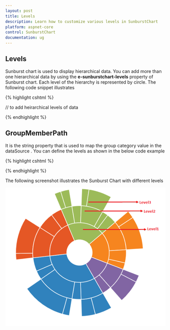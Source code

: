 ```yaml
---
layout: post
title: Levels
description: Learn how to customize various levels in SunburstChart
platform: aspnet-core
control: SunburstChart
documentation: ug
---
```


## Levels

Sunburst chart is used to display hierarchical data. You can add more than one hierarchical data by using the **e-sunburstchart-levels** property of Sunburst chart. Each level of the hierarchy is represented by circle.
The following code snippet illustrates 

{% highlight cshtml %}

<ej-sunburstchart id="SunburstChart" >
  <e-sunburstchart-levels>
               // to add heirarchical levels of data
            </e-sunburstchart-levels>
<ej-sunburstchart>

{% endhighlight %}

## GroupMemberPath

It is the string property that is used to map the group category value in the dataSource .
You can define the levels as shown in the below code example

{% highlight cshtml %}

<ej-sunburstchart id="SunburstChart" >
<e-sunburstchart-levels>
<e-sunburstchart-level group-member-path="Level1"></e-sunburstchart-level>
<e-sunburstchart-level group-member-path="Level2"></e-sunburstchart-level>
<e-sunburstchart-level group-member-path="Level3"></e-sunburstchart-level>
</e-sunburstchart-levels>
<ej-sunburstchart>

 {% endhighlight %}

The following screenshot illustrates the Sunburst Chart with different levels

![](Levels_images/Levels_img1.png)
